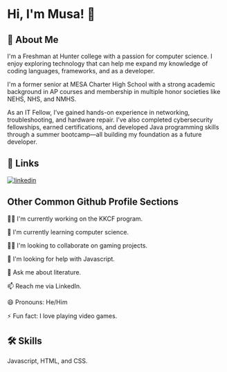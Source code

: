 # Hi, I'm Musa! 👋

## 🚀 About Me
I'm a Freshman at Hunter college with a passion for computer science. I enjoy exploring technology that can help me expand my knowledge of coding languages, frameworks, and as a developer.

I'm a former senior at MESA Charter High School with a strong academic background in AP courses and membership in multiple honor societies like NEHS, NHS, and NMHS. 

As an IT Fellow, I’ve gained hands-on experience in networking, troubleshooting, and hardware repair. I’ve also completed cybersecurity fellowships, earned certifications, and developed Java programming skills through a summer bootcamp—all building my foundation as a future developer.


## 🔗 Links

[![linkedin](https://img.shields.io/badge/linkedin-0A66C2?style=for-the-badge&logo=linkedin&logoColor=white)](https://www.linkedin.com/in/musa-nawab-904202327)

## Other Common Github Profile Sections
👩‍💻 I'm currently working on the KKCF program.

🧠 I'm currently learning computer science. 

👯‍♀️ I'm looking to collaborate on gaming projects.

🤔 I'm looking for help with Javascript.

💬 Ask me about literature.

📫 Reach me via LinkedIn.

😄 Pronouns: He/Him

⚡️ Fun fact: I love playing video games.


## 🛠 Skills
Javascript, HTML, and CSS.
